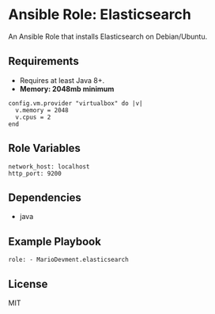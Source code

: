 # Ansible Role: Elasticsearch

An Ansible Role that installs Elasticsearch on Debian/Ubuntu.

## Requirements

- Requires at least Java 8+.
- **Memory: 2048mb minimum**

```
config.vm.provider "virtualbox" do |v|
  v.memory = 2048
  v.cpus = 2
end
```

## Role Variables

    network_host: localhost
    http_port: 9200

## Dependencies

  - java

## Example Playbook

    role: - MarioDevment.elasticsearch

## License

MIT